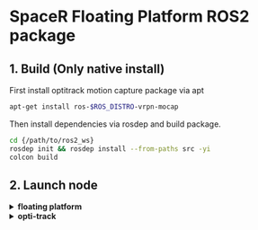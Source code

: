 # SpaceR Floating Platform ROS2 package

## 1. Build (Only native install)
First install optitrack motion capture package via apt
```bash
apt-get install ros-$ROS_DISTRO-vrpn-mocap
```

Then install dependencies via rosdep and build package.

```bash
cd {/path/to/ros2_ws}
rosdep init && rosdep install --from-paths src -yi
colcon build
```

## 2. Launch node

<details><summary><b>floating platform</b></summary>

source workspace
```bash
source install/setup.bash
```

run command
```bash
ros2 launch spacer_floating_platform valve_control.launch.py
```
</details>


<details><summary><b>opti-track</b></summary>

source workspace
```bash
source install/setup.bash
```

run command
```bash
ros2 launch spacer_floating_platform optitrack_motion_capture.launch.py
```
</details>